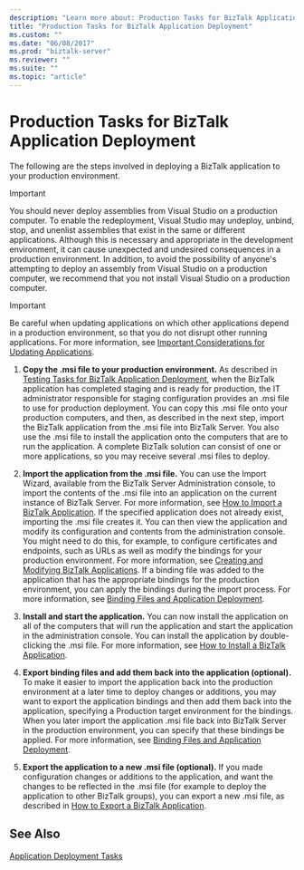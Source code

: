 ```yaml
---
description: "Learn more about: Production Tasks for BizTalk Application Deployment"
title: "Production Tasks for BizTalk Application Deployment"
ms.custom: ""
ms.date: "06/08/2017"
ms.prod: "biztalk-server"
ms.reviewer: ""
ms.suite: ""
ms.topic: "article"
---
```

# Production Tasks for BizTalk Application Deployment
The following are the steps involved in deploying a BizTalk application to your production environment.  
  
> [!IMPORTANT]
>  You should never deploy assemblies from Visual Studio on a production computer. To enable the redeployment, Visual Studio may undeploy, unbind, stop, and unenlist assemblies that exist in the same or different applications. Although this is necessary and appropriate in the development environment, it can cause unexpected and undesired consequences in a production environment. In addition, to avoid the possibility of anyone's attempting to deploy an assembly from Visual Studio on a production computer, we recommend that you not install Visual Studio on a production computer.  
  
> [!IMPORTANT]
>  Be careful when updating applications on which other applications depend in a production environment, so that you do not disrupt other running applications. For more information, see [Important Considerations for Updating Applications](../core/important-considerations-for-updating-applications.md).  
  
1.  **Copy the .msi file to your production environment.** As described in [Testing Tasks for BizTalk Application Deployment](../core/testing-tasks-for-biztalk-application-deployment.md), when the BizTalk application has completed staging and is ready for production, the IT administrator responsible for staging configuration provides an .msi file to use for production deployment. You can copy this .msi file onto your production computers, and then, as described in the next step, import the BizTalk application from the .msi file into BizTalk Server. You also use the .msi file to install the application onto the computers that are to run the application. A complete BizTalk solution can consist of one or more applications, so you may receive several .msi files to deploy.  
  
2.  **Import the application from the .msi file.** You can use the Import Wizard, available from the BizTalk Server Administration console, to import the contents of the .msi file into an application on the current instance of BizTalk Server. For more information, see [How to Import a BizTalk Application](../core/how-to-import-a-biztalk-application.md). If the specified application does not already exist, importing the .msi file creates it. You can then view the application and modify its configuration and contents from the administration console. You might need to do this, for example, to configure certificates and endpoints, such as URLs as well as modify the bindings for your production environment. For more information, see [Creating and Modifying BizTalk Applications](../core/creating-and-modifying-biztalk-applications.md). If a binding file was added to the application that has the appropriate bindings for the production environment, you can apply the bindings during the import process. For more information, see [Binding Files and Application Deployment](../core/binding-files-and-application-deployment.md).  
  
3.  **Install and start the application.** You can now install the application on all of the computers that will run the application and start the application in the administration console. You can install the application by double-clicking the .msi file. For more information, see [How to Install a BizTalk Application](../core/how-to-install-a-biztalk-application.md).  
  
4.  **Export binding files and add them back into the application (optional).** To make it easier to import the application back into the production environment at a later time to deploy changes or additions, you may want to export the application bindings and then add them back into the application, specifying a Production target environment for the bindings. When you later import the application .msi file back into BizTalk Server in the production environment, you can specify that these bindings be applied. For more information, see [Binding Files and Application Deployment](../core/binding-files-and-application-deployment.md).  
  
5.  **Export the application to a new .msi file (optional).** If you made configuration changes or additions to the application, and want the changes to be reflected in the .msi file (for example to deploy the application to other BizTalk groups), you can export a new .msi file, as described in  [How to Export a BizTalk Application](../core/how-to-export-a-biztalk-application.md).  
  
## See Also  
 [Application Deployment Tasks](../core/application-deployment-tasks.md)

